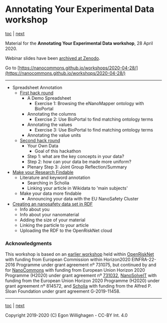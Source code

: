# Annotating Your Experimental Data workshop

[toc](./README.md) | [next](SpreadsheetAnnotation.md)

Material for the **Annotating Your Experimental Data workshop**, 28 April 2020.

Webinar slides have been [archived at Zenodo](https://zenodo.org/record/3772185).

Go to [https://nanocommons.github.io/workshops/2020-04-28/](https://nanocommons.github.io/workshops/2020-04-28/)

---

* Spreadsheet Annotation
   * [First hack round](SpreadsheetAnnotation.md)
      * A Demo Spreadsheet
          * Exercise 1: Browsing the eNanoMapper ontology with BioPortal
      * Annotating the columns
          * Exercise 2: Use BioPortal to find matching ontology terms
      * Annotating the values
          * Exercise 3: Use BioPortal to find matching ontology terms
      * Annotating the value units
   * [Second hack round](SpreadsheetAnnotation2.md)
      * Your Own Data
          * Goal of this hackathon
      * Step 1: what are the key concepts in your data?
      * Step 2: how can your data be made more uniform?
      * Plenary Step 3: Joint Group Reflection/Summary
* [Make your Research Findable](Findable.md)
   * Literature and keyword annotation
      * Searching in Scholia
      * Linking your article in Wikidata to 'main subjects'
   * Make your data more findable
      * Announcing your data with the EU NanoSafety Cluster
* [Creating an nanosafety data set in RDF](rdf.md)
   * Info about you
   * Info about your nanomaterial
   * Adding the size of your material
   * Linking the particle to your article
   * Uploading the RDF to the OpenRiskNet cloud

### Acknowledgments

This workshop is based on an [earlier workshop](https://openrisknet.github.io/workshop/OntologyWorkshop/)
held within [OpenRiskNet](https://openrisknet.org/) with funding from European Commission within Horizon2020 
EINFRA-22-2016 Programme under grant agreement nº 731075, 
but continued by and for [NanoCommons](https://www.nanocommons.eu/) with funding from European Union Horizon 2020 Programme (H2020)
under grant agreement nº [731032](https://cordis.europa.eu/project/rcn/212586/en),
[NanoSolveIT](https://www.nanosolveit.eu/) with funding from the European Union Horizon 2020 Programme (H2020)
under grant agreement nº 814572,
and [Scholia](https://tools.wmflabs.org/scholia/) with funding from the Alfred P. Sloan Foundation under
grant agreement G-2019-11458.

---

[toc](./README.md) | [next](SpreadsheetAnnotation.md)

Copyright 2019-2020 (C) Egon Willighagen - CC-BY Int. 4.0
